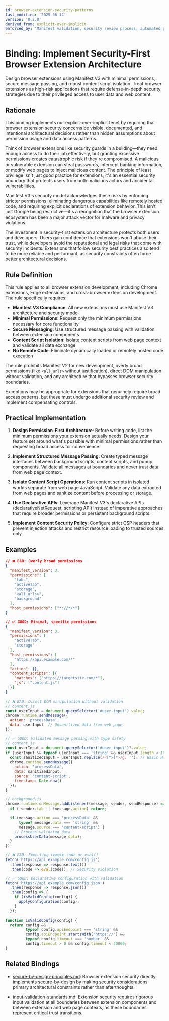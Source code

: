 ```yaml
---
id: browser-extension-security-patterns
last_modified: '2025-06-14'
version: '0.2.0'
derived_from: explicit-over-implicit
enforced_by: 'Manifest validation, security review process, automated permission auditing'
---
```

# Binding: Implement Security-First Browser Extension Architecture

Design browser extensions using Manifest V3 with minimal permissions, secure message passing, and robust content script isolation. Treat browser extensions as high-risk applications that require defense-in-depth security strategies due to their privileged access to user data and web content.

## Rationale

This binding implements our explicit-over-implicit tenet by requiring that browser extension security concerns be visible, documented, and intentional architectural decisions rather than hidden assumptions about permission usage and data access patterns.

Think of browser extensions like security guards in a building—they need enough access to do their job effectively, but granting excessive permissions creates catastrophic risk if they're compromised. A malicious or vulnerable extension can steal passwords, intercept banking information, or modify web pages to inject malicious content. The principle of least privilege isn't just good practice for extensions; it's an essential security boundary that protects users from both malicious actors and accidental vulnerabilities.

Manifest V3's security model acknowledges these risks by enforcing stricter permissions, eliminating dangerous capabilities like remotely hosted code, and requiring explicit declarations of extension behavior. This isn't just Google being restrictive—it's a recognition that the browser extension ecosystem has been a major attack vector for malware and privacy violations.

The investment in security-first extension architecture protects both users and developers. Users gain confidence that extensions won't abuse their trust, while developers avoid the reputational and legal risks that come with security incidents. Extensions that follow security best practices also tend to be more reliable and performant, as security constraints often force better architectural decisions.

## Rule Definition

This rule applies to all browser extension development, including Chrome extensions, Edge extensions, and cross-browser extension development. The rule specifically requires:

- **Manifest V3 Compliance**: All new extensions must use Manifest V3 architecture and security model
- **Minimal Permissions**: Request only the minimum permissions necessary for core functionality
- **Secure Messaging**: Use structured message passing with validation between extension components
- **Content Script Isolation**: Isolate content scripts from web page context and validate all data exchange
- **No Remote Code**: Eliminate dynamically loaded or remotely hosted code execution

The rule prohibits Manifest V2 for new development, overly broad permissions (like `<all_urls>` without justification), direct DOM manipulation without validation, and any architecture that bypasses browser security boundaries.

Exceptions may be appropriate for extensions that genuinely require broad access patterns, but these must undergo additional security review and implement compensating controls.

## Practical Implementation

1. **Design Permission-First Architecture**: Before writing code, list the minimum permissions your extension actually needs. Design your feature set around what's possible with minimal permissions rather than requesting broad access for convenience.

2. **Implement Structured Message Passing**: Create typed message interfaces between background scripts, content scripts, and popup components. Validate all messages at boundaries and never trust data from web page context.

3. **Isolate Content Script Operations**: Run content scripts in isolated worlds separate from web page JavaScript. Validate any data extracted from web pages and sanitize content before processing or storage.

4. **Use Declarative APIs**: Leverage Manifest V3's declarative APIs (declarativeNetRequest, scripting API) instead of imperative approaches that require broader permissions or persistent background scripts.

5. **Implement Content Security Policy**: Configure strict CSP headers that prevent injection attacks and restrict resource loading to trusted sources only.

## Examples

```json
// ❌ BAD: Overly broad permissions
{
  "manifest_version": 3,
  "permissions": [
    "tabs",
    "activeTab",
    "storage",
    "<all_urls>",
    "background"
  ],
  "host_permissions": ["*://*/*"]
}

// ✅ GOOD: Minimal, specific permissions
{
  "manifest_version": 3,
  "permissions": [
    "activeTab",
    "storage"
  ],
  "host_permissions": [
    "https://api.example.com/*"
  ],
  "action": {},
  "content_scripts": [{
    "matches": ["https://targetsite.com/*"],
    "js": ["content.js"]
  }]
}
```

```javascript
// ❌ BAD: Direct DOM manipulation without validation
// content.js
const userInput = document.querySelector('#user-input').value;
chrome.runtime.sendMessage({
  action: 'processData',
  data: userInput  // Unsanitized data from web page
});

// ✅ GOOD: Validated message passing with type safety
// content.js
const userInput = document.querySelector('#user-input')?.value;
if (userInput && typeof userInput === 'string' && userInput.length < 1000) {
  const sanitizedInput = userInput.replace(/<[^>]*>/g, ''); // Basic HTML stripping
  chrome.runtime.sendMessage({
    action: 'processData',
    data: sanitizedInput,
    source: 'content-script',
    timestamp: Date.now()
  });
}

// background.js
chrome.runtime.onMessage.addListener((message, sender, sendResponse) => {
  if (!sender.tab || !message.action) return;

  if (message.action === 'processData' &&
      typeof message.data === 'string' &&
      message.source === 'content-script') {
    // Process validated data
    processUserData(message.data);
  }
});
```

```javascript
// ❌ BAD: Executing remote code or eval()
fetch('https://api.example.com/config.js')
  .then(response => response.text())
  .then(code => eval(code)); // Security violation

// ✅ GOOD: Declarative configuration with validation
fetch('https://api.example.com/config.json')
  .then(response => response.json())
  .then(config => {
    if (isValidConfig(config)) {
      applyConfiguration(config);
    }
  });

function isValidConfig(config) {
  return config &&
         typeof config.apiEndpoint === 'string' &&
         config.apiEndpoint.startsWith('https://') &&
         typeof config.timeout === 'number' &&
         config.timeout > 0 && config.timeout < 30000;
}
```

## Related Bindings

- [secure-by-design-principles.md](../security/secure-by-design-principles.md): Browser extension security directly implements secure-by-design by making security considerations primary architectural constraints rather than afterthoughts.

- [input-validation-standards.md](../security/input-validation-standards.md): Extension security requires rigorous input validation at all boundaries between extension components and between extension and web page contexts, as these boundaries represent critical trust transitions.
